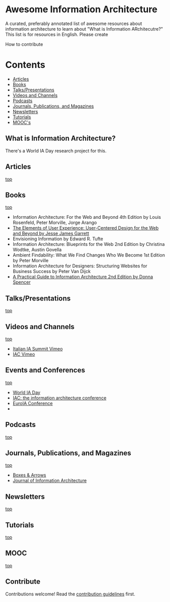 # Awesome Information Architecture

A curated, preferably annotated list of awesome resources about information architecture to learn about "What is Information ARchitecutre?" This list is for resources in English. Please create 

How to contribute

# Contents

- [Articles](#articles)
- [Books](#books)
- [Talks/Presentations](#talkspresentations)
- [Videos and Channels](#videos-and-channels)
- [Podcasts](#podcasts)
- [Journals, Publications, and Magazines](#journals-publications-and-magazines)
- [Newsletters](#newsletters)
- [Tutorials](#tutorials)
- [MOOC's](#mooc)

## What is Information Architecture?

There's a World IA Day research project for this.

## Articles
[top](#awesome-information-architecture)

## Books
[top](#awesome-information-architecture)

- Information Architecture: For the Web and Beyond 4th Edition by Louis Rosenfeld, Peter Morville, Jorge Arango
- [The Elements of User Experience: User-Centered Design for the Web and Beyond by Jesse James Garrett](https://dl.acm.org/doi/10.5555/1965524)
- Envisioning Information by Edward R. Tufte
- Information Architecture: Blueprints for the Web 2nd Edition by Christina Wodtke, Austin Govella
- Ambient Findability: What We Find Changes Who We Become 1st Edition by Peter Morville
- Information Architecture for Designers: Structuring Websites for Business Success by Peter Van Dijck
- [A Practical Guide to Information Architecture 2nd Edition by Donna Spencer](https://maadmob.com.au/speaking/books/practical-ia)

## Talks/Presentations
[top](#awesome-information-architecture)

## Videos and Channels
[top](#awesome-information-architecture)

- [Italian IA Summit Vimeo](https://vimeo.com/italianiasummit)
- [IAC Vimeo](https://vimeo.com/theiaconf)

## Events and Conferences
[top](#awesome-information-architecture)

- [World IA Day](https://www.worldiaday.org/events)
- [IAC: the information architecture conference](https://www.theiaconference.com/)
- [EuroIA Conference](https://euroia.eu/)
- 

## Podcasts
[top](#awesome-information-architecture)


## Journals, Publications, and Magazines
[top](#awesome-information-architecture)

- [Boxes & Arrows](https://boxesandarrows.com/)
- [Journal of Information Architecture](https://journalofia.org/)

## Newsletters
[top](#awesome-information-architecture)


## Tutorials
[top](#awesome-information-architecture)

## MOOC
[top](#awesome-information-architecture)

## Contribute

Contributions welcome! Read the [contribution guidelines](contributing.md) first.
